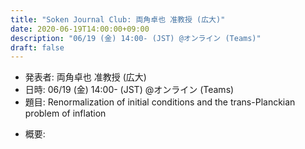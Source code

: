 ```yaml
---
title: "Soken Journal Club: 両角卓也 准教授 (広大)"
date: 2020-06-19T14:00:00+09:00
description: "06/19 (金) 14:00- (JST) @オンライン (Teams)"
draft: false
---
```


- 発表者:
両角卓也 准教授 (広大)
- 日時:
06/19 (金) 14:00- (JST) @オンライン (Teams)
- 題目:
Renormalization of initial conditions and the trans-Planckian problem of inflation

<!--more-->

- 概要:


